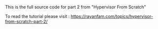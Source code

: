 This is the full source code for part 2 from "Hypervisor From Scratch"

To read the tutorial please visit : https://rayanfam.com/topics/hypervisor-from-scratch-part-2/
